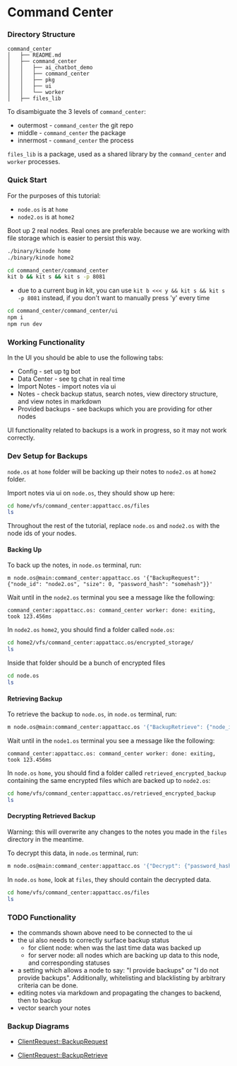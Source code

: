 # Command Center

### Directory Structure

```
command_center
│   ├── README.md
│   ├── command_center
│   │   ├── ai_chatbot_demo
│   │   ├── command_center
│   │   ├── pkg
│   │   ├── ui
│   │   └── worker
│   ├── files_lib
```

To disambiguate the 3 levels of `command_center`:
- outermost - `command_center` the git repo
- middle - `command_center` the package
- innermost - `command_center` the process

`files_lib` is a package, used as a shared library by the `command_center` and `worker` processes.

### Quick Start

For the purposes of this tutorial:
- `node.os` is at `home`
- `node2.os` is at `home2`

Boot up 2 real nodes. Real ones are preferable because we are working with file storage which is easier to persist this way.

```bash
./binary/kinode home
./binary/kinode home2
```

```bash
cd command_center/command_center
kit b && kit s && kit s -p 8081
```
- due to a current bug in kit, you can use `kit b <<< y && kit s && kit s -p 8081` instead, if you don't want to manually press 'y' every time

```bash
cd command_center/command_center/ui
npm i
npm run dev
```

### Working Functionality

In the UI you should be able to use the following tabs:
- Config - set up tg bot
- Data Center - see tg chat in real time
- Import Notes - import notes via ui
- Notes - check backup status, search notes, view directory structure, and view notes in markdown
- Provided backups - see backups which you are providing for other nodes

UI functionality related to backups is a work in progress, so it may not work correctly.

### Dev Setup for Backups

`node.os` at `home` folder will be backing up their notes to `node2.os` at `home2` folder.

Import notes via ui on `node.os`, they should show up here:
```bash 
cd home/vfs/command_center:appattacc.os/files
ls
```

Throughout the rest of the tutorial, replace `node.os` and `node2.os` with the node ids of your nodes.

#### Backing Up

To back up the notes, in `node.os` terminal, run:
```
m node.os@main:command_center:appattacc.os '{"BackupRequest": {"node_id": "node2.os", "size": 0, "password_hash": "somehash"}}'
```

Wait until in the `node2.os` terminal you see a message like the following:
```
command_center:appattacc.os: command_center worker: done: exiting, took 123.456ms
```

In `node2.os` `home2`, you should find a folder called `node.os`:
``` bash
cd home2/vfs/command_center:appattacc.os/encrypted_storage/
ls
```

Inside that folder should be a bunch of encrypted files
```bash
cd node.os
ls
```

#### Retrieving Backup

To retrieve the backup to `node.os`, in `node.os` terminal, run:
```bash
m node.os@main:command_center:appattacc.os '{"BackupRetrieve": {"node_id": "node2.os"}}'
```

Wait until in the `node1.os` terminal you see a message like the following:
```
command_center:appattacc.os: command_center worker: done: exiting, took 123.456ms
```

In `node.os` `home`, you should find a folder called `retrieved_encrypted_backup` containing the same encrypted files which are backed up to `node2.os`:
```bash
cd home/vfs/command_center:appattacc.os/retrieved_encrypted_backup
ls
```

#### Decrypting Retrieved Backup

Warning: this will overwrite any changes to the notes you made in the `files` directory in the meantime.

To decrypt this data, in `node.os` terminal, run:
```bash
m node.os@main:command_center:appattacc.os '{"Decrypt": {"password_hash": "somehash"}}'
```

In `node.os` `home`, look at `files`, they should contain the decrypted data.
```bash
cd home/vfs/command_center:appattacc.os/files
ls
```

### TODO Functionality
- the commands shown above need to be connected to the ui
- the ui also needs to correctly surface backup status 
    - for client node: when was the last time data was backed up
    - for server node: all nodes which are backing up data to this node, and corresponding statuses
- a setting which allows a node to say: "I provide backups" or "I do not provide backups". Additionally, whitelisting and blacklisting by arbitrary criteria can be done.
- editing notes via markdown and propagating the changes to backend, then to backup
- vector search your notes

### Backup Diagrams

- [ClientRequest::BackupRequest](https://swimlanes.io/#jZFBTsQwDEX3OYUPABwgCxaUDdtWiCWNUsNYzTidxAGJ05OkA6MhHWAXW/8/ff8IiUMNd8bOxK/wuCjlw4RBg3WELPDuw4zh6mu0++nZ5kdZRQxvGLZWq0mpxgTXt61Nw9hVYY+HhFG0LnHSchxHpRpL4TTwzBmqsMe4eI74A3Rad55fKOwvkc+uyNSn+vhO98AkZBx9YI8WKUtXwXjh4LMmf8MNyFMLW33/yNXtEs8jKPaCpdM6RjABszODxIPsEEINXX77SE4s5MA4B5MRAxSr/GYjwFbla4hBjKSo9b1nPNXaRP/bqT4B)

- [ClientRequest::BackupRetrieve](https://swimlanes.io/#jZFBUsMwDEX3PoUOQDmAFyxaNmyTBUviSf5QTYxdbDnMcPo6TtshOGXYSbL+85ckLBaaGkhgTOzeaW/6MZ2U8mFA0NRbhhP68mFEeLim/cfw1udgLkWECWGrtIiUqkS0e6plmrpDaWzwmRBF68XKxRs6pSrNDKroGdSWxgbx5F3Eb9K1fo+4sp9pryW42XpxLGwsf6OFy0tanrs7c64W+BesQQ+efuBWNv6BOhyTGztSzgvmZZY0kgnIE2WdeJIjKJR/5lNfyMkJWzLW0mDEEMfS/nibpzKwWvViohUjKWr97B22rG9de1Opzg==)